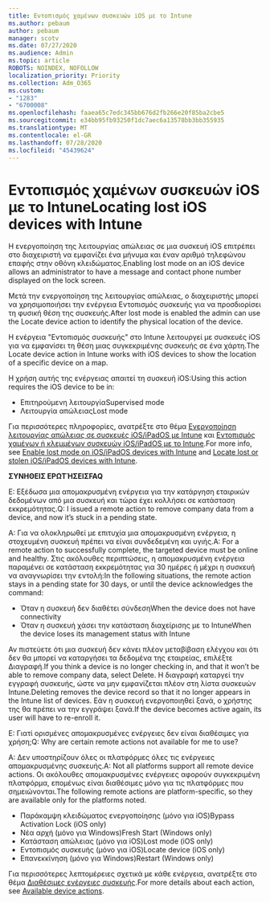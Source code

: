 ```yaml
---
title: Εντοπισμός χαμένων συσκευών iOS με το Intune
ms.author: pebaum
author: pebaum
manager: scotv
ms.date: 07/27/2020
ms.audience: Admin
ms.topic: article
ROBOTS: NOINDEX, NOFOLLOW
localization_priority: Priority
ms.collection: Adm_O365
ms.custom:
- "1283"
- "6700008"
ms.openlocfilehash: faaea65c7edc345bb676d2fb266e20f85ba2cbe5
ms.sourcegitcommit: e34bb95fb93250f1dc7aec6a13578bb3bb355935
ms.translationtype: MT
ms.contentlocale: el-GR
ms.lasthandoff: 07/28/2020
ms.locfileid: "45439624"
---
```

# <a name="locating-lost-ios-devices-with-intune"></a><span data-ttu-id="8cbad-102">Εντοπισμός χαμένων συσκευών iOS με το Intune</span><span class="sxs-lookup"><span data-stu-id="8cbad-102">Locating lost iOS devices with Intune</span></span>

<span data-ttu-id="8cbad-103">Η ενεργοποίηση της λειτουργίας απώλειας σε μια συσκευή iOS επιτρέπει στο διαχειριστή να εμφανίζει ένα μήνυμα και έναν αριθμό τηλεφώνου επαφής στην οθόνη κλειδώματος.</span><span class="sxs-lookup"><span data-stu-id="8cbad-103">Enabling lost mode on an iOS device allows an administrator to have a message and contact phone number displayed on the lock screen.</span></span>

<span data-ttu-id="8cbad-104">Μετά την ενεργοποίηση της λειτουργίας απώλειας, ο διαχειριστής μπορεί να χρησιμοποιήσει την ενέργεια Εντοπισμός συσκευής για να προσδιορίσει τη φυσική θέση της συσκευής.</span><span class="sxs-lookup"><span data-stu-id="8cbad-104">After lost mode is enabled the admin can use the Locate device action to identify the physical location of the device.</span></span>

<span data-ttu-id="8cbad-105">Η ενέργεια "Εντοπισμός συσκευής" στο Intune λειτουργεί με συσκευές iOS για να εμφανίσει τη θέση μιας συγκεκριμένης συσκευής σε ένα χάρτη.</span><span class="sxs-lookup"><span data-stu-id="8cbad-105">The Locate device action in Intune works with iOS devices to show the location of a specific device on a map.</span></span>

<span data-ttu-id="8cbad-106">Η χρήση αυτής της ενέργειας απαιτεί τη συσκευή iOS:</span><span class="sxs-lookup"><span data-stu-id="8cbad-106">Using this action requires the iOS device to be in:</span></span>

- <span data-ttu-id="8cbad-107">Επιτηρούμενη λειτουργία</span><span class="sxs-lookup"><span data-stu-id="8cbad-107">Supervised mode</span></span>
- <span data-ttu-id="8cbad-108">Λειτουργία απώλειας</span><span class="sxs-lookup"><span data-stu-id="8cbad-108">Lost mode</span></span>

<span data-ttu-id="8cbad-109">Για περισσότερες πληροφορίες, ανατρέξτε στο θέμα [Ενεργοποίηση λειτουργίας απώλειας σε συσκευές iOS/iPadOS με Intune](https://docs.microsoft.com/intune/device-lost-mode) και [Εντοπισμός χαμένων ή κλεμμένων συσκευών iOS/iPadOS με το Intune](https://docs.microsoft.com/intune/device-locate).</span><span class="sxs-lookup"><span data-stu-id="8cbad-109">For more info, see [Enable lost mode on iOS/iPadOS devices with Intune](https://docs.microsoft.com/intune/device-lost-mode) and [Locate lost or stolen iOS/iPadOS devices with Intune](https://docs.microsoft.com/intune/device-locate).</span></span>

<span data-ttu-id="8cbad-110">**ΣΥΝΗΘΕΙΣ ΕΡΩΤΉΣΕΙΣ**</span><span class="sxs-lookup"><span data-stu-id="8cbad-110">**FAQ**</span></span>

<span data-ttu-id="8cbad-111">Ε: Εξέδωσα μια απομακρυσμένη ενέργεια για την κατάργηση εταιρικών δεδομένων από μια συσκευή και τώρα έχει κολλήσει σε κατάσταση εκκρεμότητας.</span><span class="sxs-lookup"><span data-stu-id="8cbad-111">Q: I issued a remote action to remove company data from a device, and now it’s stuck in a pending state.</span></span>

<span data-ttu-id="8cbad-112">Α: Για να ολοκληρωθεί με επιτυχία μια απομακρυσμένη ενέργεια, η στοχευμένη συσκευή πρέπει να είναι συνδεδεμένη και υγιής.</span><span class="sxs-lookup"><span data-stu-id="8cbad-112">A: For a remote action to successfully complete, the targeted device must be online and healthy.</span></span> <span data-ttu-id="8cbad-113">Στις ακόλουθες περιπτώσεις, η απομακρυσμένη ενέργεια παραμένει σε κατάσταση εκκρεμότητας για 30 ημέρες ή μέχρι η συσκευή να αναγνωρίσει την εντολή:</span><span class="sxs-lookup"><span data-stu-id="8cbad-113">In the following situations, the remote action stays in a pending state for 30 days, or until the device acknowledges the command:</span></span>

- <span data-ttu-id="8cbad-114">Όταν η συσκευή δεν διαθέτει σύνδεση</span><span class="sxs-lookup"><span data-stu-id="8cbad-114">When the device does not have connectivity</span></span>
- <span data-ttu-id="8cbad-115">Όταν η συσκευή χάσει την κατάσταση διαχείρισης με το Intune</span><span class="sxs-lookup"><span data-stu-id="8cbad-115">When the device loses its management status with Intune</span></span>

<span data-ttu-id="8cbad-116">Αν πιστεύετε ότι μια συσκευή δεν κάνει πλέον μεταβίβαση ελέγχου και ότι δεν θα μπορεί να καταργήσει τα δεδομένα της εταιρείας, επιλέξτε Διαγραφή.</span><span class="sxs-lookup"><span data-stu-id="8cbad-116">If you think a device is no longer checking in, and that it won’t be able to remove company data, select Delete.</span></span> <span data-ttu-id="8cbad-117">Η διαγραφή καταργεί την εγγραφή συσκευής, ώστε να μην εμφανίζεται πλέον στη λίστα συσκευών Intune.</span><span class="sxs-lookup"><span data-stu-id="8cbad-117">Deleting removes the device record so that it no longer appears in the Intune list of devices.</span></span> <span data-ttu-id="8cbad-118">Εάν η συσκευή ενεργοποιηθεί ξανά, ο χρήστης της θα πρέπει να την εγγράψει ξανά.</span><span class="sxs-lookup"><span data-stu-id="8cbad-118">If the device becomes active again, its user will have to re-enroll it.</span></span>

<span data-ttu-id="8cbad-119">Ε: Γιατί ορισμένες απομακρυσμένες ενέργειες δεν είναι διαθέσιμες για χρήση;</span><span class="sxs-lookup"><span data-stu-id="8cbad-119">Q: Why are certain remote actions not available for me to use?</span></span>

<span data-ttu-id="8cbad-120">Α: Δεν υποστηρίζουν όλες οι πλατφόρμες όλες τις ενέργειες απομακρυσμένης συσκευής.</span><span class="sxs-lookup"><span data-stu-id="8cbad-120">A: Not all platforms support all remote device actions.</span></span> <span data-ttu-id="8cbad-121">Οι ακόλουθες απομακρυσμένες ενέργειες αφορούν συγκεκριμένη πλατφόρμα, επομένως είναι διαθέσιμες μόνο για τις πλατφόρμες που σημειώνονται.</span><span class="sxs-lookup"><span data-stu-id="8cbad-121">The following remote actions are platform-specific, so they are available only for the platforms noted.</span></span>

- <span data-ttu-id="8cbad-122">Παράκαμψη κλειδώματος ενεργοποίησης (μόνο για iOS)</span><span class="sxs-lookup"><span data-stu-id="8cbad-122">Bypass Activation Lock (iOS only)</span></span>
- <span data-ttu-id="8cbad-123">Νέα αρχή (μόνο για Windows)</span><span class="sxs-lookup"><span data-stu-id="8cbad-123">Fresh Start (Windows only)</span></span>
- <span data-ttu-id="8cbad-124">Κατάσταση απώλειας (μόνο για iOS)</span><span class="sxs-lookup"><span data-stu-id="8cbad-124">Lost mode (iOS only)</span></span>
- <span data-ttu-id="8cbad-125">Εντοπισμός συσκευής (μόνο για iOS)</span><span class="sxs-lookup"><span data-stu-id="8cbad-125">Locate device (iOS only)</span></span>
- <span data-ttu-id="8cbad-126">Επανεκκίνηση (μόνο για Windows)</span><span class="sxs-lookup"><span data-stu-id="8cbad-126">Restart (Windows only)</span></span>

<span data-ttu-id="8cbad-127">Για περισσότερες λεπτομέρειες σχετικά με κάθε ενέργεια, ανατρέξτε στο θέμα [Διαθέσιμες ενέργειες συσκευής](https://docs.microsoft.com/intune/device-management#available-device-actions).</span><span class="sxs-lookup"><span data-stu-id="8cbad-127">For more details about each action, see [Available device actions](https://docs.microsoft.com/intune/device-management#available-device-actions).</span></span>
